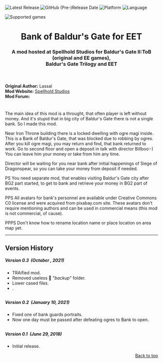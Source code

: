 
![Latest Release](https://img.shields.io/github/v/release/GwendolyneFreddy/Bank_of_Baldurs_Gate?include_prereleases&color=darkred)<a name="top" id="top"> </a>
![GitHub (Pre-)Release Date](https://img.shields.io/github/release-date-pre/GwendolyneFreddy/Bank_of_Baldurs_Gate?color=gold)
![Platform](https://img.shields.io/static/v1?label=platform&message=windows%20%7C%20macOS%20%7C%20linux%20%7C%20Project%20Infinity&color=informational)
![Language](https://img.shields.io/static/v1?label=language&message=Spanish&color=limegreen)

![Supported games](https://img.shields.io/static/v1?label=supported%20games&message=EET&color=dodgerblue)


<div align="center"><h1></a>Bank of Baldur's Gate for EET</h1>

<h3>A mod hosted at Spellhold Studios for Baldur's Gate II:ToB (original and EE games),<br>
Baldur's Gate Trilogy and EET<h3>

</div><br>

**Original Author:** Lassal  
**Mod Website:** <a href="">Spellhold Studios</a>  
**Mod Forum:** <a href=""></a><br>

## 

# 


The main idea of this mod is a throught, that often player is left without money. And it's stupid that in big city of Baldur's Gate there is not a single bank. So I made this mod.
 
Near Iron Throne building there is a locked dwelling with ogre magi inside. This is a Bank of Baldur's Gate, that was blocked due to robbing by ogres. After you kill ogre magi, you may return and find, that bank returned to work.
Go to second floor and open a deposit in talk with director Billboo:-)
You can leave him your money or take from him any time.
 
Director will be waiting for you near bank after initial happenings of Siege of Dragonspear, so you can take your money from deposit if needed.
 
PS You need separate mod, that enables visiting Baldur's Gate city after BG2 part started, to get to bank and retrieve your money in BG2 part of events.

PPS All avatars for bank's personnel are available under Creative Commons C0 license and were acquired from pixabay.com site. These avatars don't require mentioning authors and can be used in commercial means (this mod is not commercial, of cause).

PPPS Don't know how to rename location name or place location on area map yet.


<hr>


## <a name="versions" id="versions"></a>Version History

##### Version 0.3 &nbsp;(October , 2021)

- TRAified mod.
- Removed useless :file_folder: "*backup*" folder.
- Lower cased files.
- .

## 

##### Version 0.2 &nbsp;(January 10, 2021)

- Fixed one of bank guards portraits.
- Now one day must be passed after defeating ogres to Bank to open.

## 

##### Version 0.1 &nbsp;(June 29, 2018)

- Initial release.
<div align="right"><a href="#top">Back to top</a></div>
